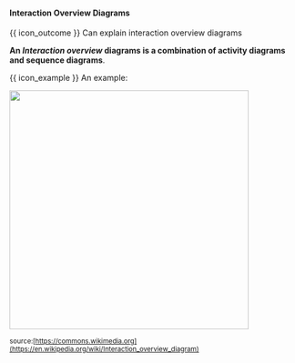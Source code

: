 <div id="title">

#### Interaction Overview Diagrams

</div>

<span id="prereqs"></span>

<span id="outcomes">{{ icon_outcome }} Can explain interaction overview diagrams</span>

<div id="body">

**An _Interaction overview_ diagrams is a combination of activity diagrams and sequence diagrams**.

<tip-box> 

{{ icon_example }} An example:

<img src="{{baseUrl}}/modeling/modelingBehaviors/interactionOverviewDiagrams/images/diagram.png" height="420" />
<p/>

<sub>source:[https://commons.wikimedia.org](https://en.wikipedia.org/wiki/Interaction_overview_diagram)</sub>

</tip-box>

</div>

<div id="extras">
</div>